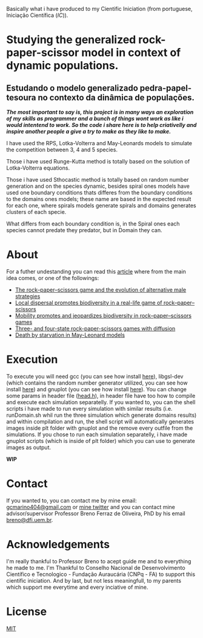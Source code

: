 
Basically what i have produced to my Cientific Iniciation (from portuguese, Iniciação Científica (_IC_)).

# Studying the generalized rock-paper-scissor model in context of dynamic populations.
## Estudando o modelo generalizado pedra-papel-tesoura no contexto da dinâmica de populações.

_**The most important to say is, this project is in many ways an exploration of my skills as programmer and a bunch of things wont work as like i would intentend to work. So the code i share here is to help criativelly and inspire another people a give a try to make as they like to make.**_

I have used the RPS, Lotka-Volterra and May-Leonards models to simulate the competition between 3, 4 and 5 species.

Those i have used Runge-Kutta method is totally based on the solution of Lotka-Volterra equations.

Those i have used Sthocastic method is totally based on random number generation and on the species dynamic, besides spiral ones models have used one boundary conditions thats 
differes from the boundary conditions to the domains ones models; these name are based in the expected result for each one, where spirals models generate spirals and domains 
generates clusters of each specie.

What differs from each boundary condition is, in the Spiral ones each species cannot predate they predator, but in Domain they can.

# About

For a futher undestanding you can read this [article](https://journals.aps.org/pre/abstract/10.1103/PhysRevE.86.036112) where from the main idea comes, or one of 
the followings:

- [The rock–paper–scissors game and the evolution of alternative male strategies](https://www.nature.com/articles/380240a0)
- [Local dispersal promotes biodiversity in a real-life game of rock–paper–scissors](https://www.nature.com/articles/nature00823)
- [Mobility promotes and jeopardizes biodiversity in rock–paper–scissors games](https://www.nature.com/articles/nature06095)
- [Three- and four-state rock-paper-scissors games with diffusion](https://journals.aps.org/pre/abstract/10.1103/PhysRevE.78.031906)
- [Death by starvation in May-Leonard models](https://iopscience.iop.org/article/10.1209/0295-5075/126/68002)

# Execution

To execute you will need gcc (you can see how install [here](https://gcc.gnu.org/install/)), libgsl-dev (which contains the random number generator utilized, you can see how 
install [here](https://www.gnu.org/software/gsl/#downloading)) and gnuplot (you can see how install [here](http://www.gnuplot.info/download.html)). You can change some params in 
header file ([head.h](https://github.com/Gabriel-Marino/marino-ic21-rps/blob/main/head.h)), in header file have too how to compile and execute each simulation separatelly. If 
you wanted to, you can the shell scripts i have made to run every simulation with similar results (i.e. runDomain.sh whil run the three simulation which generate domains 
results) and within compilation and run, the shell script will automatically generates images inside plt folder with gnuplot and the remove every outfile from the simulations. 
If you chose to run each simulation separatelly, i have made gnuplot scripts (which is inside of plt folder) which you can use to generate images as output.

**WIP**

# Contact

If you wanted to, you can contact me by mine email: gcmarino404@gmail.com or [mine twitter](https://twitter.com/gmarinohimself) and you can contact mine advisor/supervisor Professor Breno Ferraz de Oliveira, PhD by his email breno@dfi.uem.br.

# Acknowledgements

I'm really thankful to Professor Breno to acept guide me and to everything he made to me. I'm Thankful to Conselho Nacional de Desenvolvimento Científico e Tecnologico - Fundação Auraucária (CNPq - FA) to support this cientific iniciation. And by last, but not less meaningfull, to my parents which support me everytime and every inciative of mine.

# License

[MIT](https://github.com/Gabriel-Marino/marino-ic21-rps/blob/28ef34b012f86e58ae73f0dba14dfba4eb5aa464/LICENSE)
